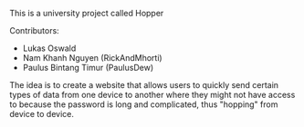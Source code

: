 This is a university project called Hopper

Contributors: 
- Lukas Oswald
- Nam Khanh Nguyen (RickAndMhorti)
- Paulus Bintang Timur (PaulusDew)

The idea is to create a website that allows users to quickly send certain types of data from one device to another where they might not have access to because the password is long and complicated, thus "hopping" from device to device.
